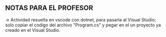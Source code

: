 ## NOTAS PARA EL PROFESOR

-> Actividad resuelta en vscode con dotnet, para pasarla al Visual Studio; solo copiar el codigo
del archivo "Program.cs" y pegar en el un proyecto ya creado en el Visual Studio.
